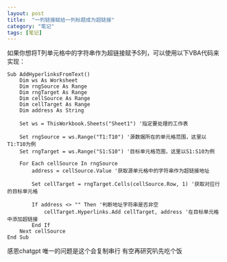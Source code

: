 ```yaml
---
layout: post
title:  "一列链接赋给一列标题成为超链接"
category: "笔记"
tags: [笔记]
---
```

如果你想将T列单元格中的字符串作为超链接赋予S列，可以使用以下VBA代码来实现：
    
    Sub AddHyperlinksFromText()
        Dim ws As Worksheet
        Dim rngSource As Range
        Dim rngTarget As Range
        Dim cellSource As Range
        Dim cellTarget As Range
        Dim address As String
        
        Set ws = ThisWorkbook.Sheets("Sheet1") '指定要处理的工作表
        
        Set rngSource = ws.Range("T1:T10") '源数据所在的单元格范围，这里以T1:T10为例
        Set rngTarget = ws.Range("S1:S10") '目标单元格范围，这里以S1:S10为例
        
        For Each cellSource In rngSource
            address = cellSource.Value '获取源单元格中的字符串作为超链接地址
            
            Set cellTarget = rngTarget.Cells(cellSource.Row, 1) '获取对应行的目标单元格
            
            If address <> "" Then '判断地址字符串是否非空
                cellTarget.Hyperlinks.Add cellTarget, address '在目标单元格中添加超链接
            End If
        Next cellSource
    End Sub
感恩chatgpt 唯一的问题是这个会复制串行 有空再研究叭先吃个饭
